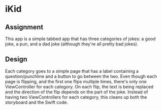 # iKid

## Assignment
This app is a simple tabbed app that has three categories of jokes: a good joke, a pun, and a dad joke (although they're all pretty bad jokes).

## Design
Each category goes to a simple page that has a label containing a question/punchline and a button to go between the two. Even though each page is flipping, and the first one flips multiple times, there's only one ViewController for each category. On each flip, the text is being replaced and the direction of the flip depends on the part of the joke. Instead of having two ViewControllers for each category, this cleans up both the storyboard and the Swift code.
